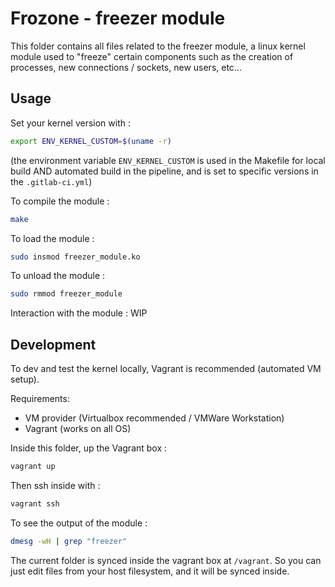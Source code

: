 # Frozone - freezer module

This folder contains all files related to the freezer module, a linux kernel module used to "freeze" certain components such as the creation of processes, new connections / sockets, new users, etc...

## Usage

Set your kernel version with :

```bash
export ENV_KERNEL_CUSTOM=$(uname -r)
```
(the environment variable `ENV_KERNEL_CUSTOM` is used in the Makefile for local build AND automated build in the pipeline, and is set to specific versions in the `.gitlab-ci.yml`)

To compile the module :
```bash
make
```

To load the module :
```bash
sudo insmod freezer_module.ko
```

To unload the module :
```bash
sudo rmmod freezer_module
```

Interaction with the module : WIP

## Development

To dev and test the kernel locally, Vagrant is recommended (automated VM setup).

Requirements:

- VM provider (Virtualbox recommended / VMWare Workstation)
- Vagrant (works on all OS)

Inside this folder, up the Vagrant box :
```bash
vagrant up
```

Then ssh inside with :
```bash
vagrant ssh
```

To see the output of the module :
```bash
dmesg -wH | grep "freezer"
```

The current folder is synced inside the vagrant box at `/vagrant`.
So you can just edit files from your host filesystem, and it will be synced inside.
